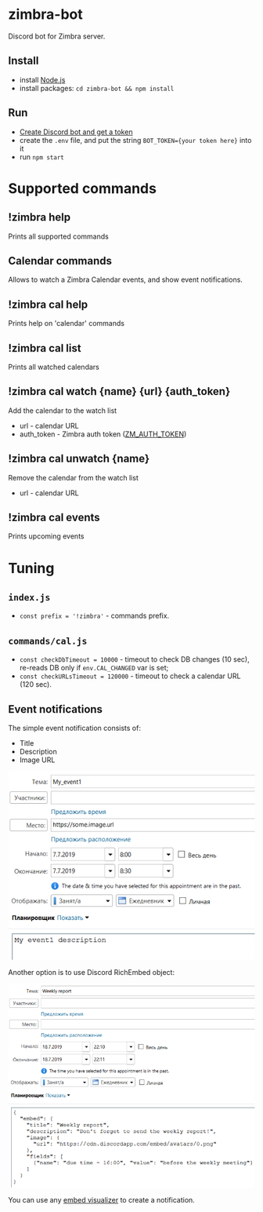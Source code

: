 # zimbra-bot
Discord bot for Zimbra server.

## Install
* install [Node.js](https://nodejs.org/en/)
* install packages: `cd zimbra-bot && npm install`

## Run
* [Create Discord bot and get a token](https://github.com/reactiflux/discord-irc/wiki/Creating-a-discord-bot-&-getting-a-token)
* create the `.env` file, and put the string `BOT_TOKEN={your token here}` into it
* run `npm start`


# Supported commands

## !zimbra help
Prints all supported commands


## Calendar commands

Allows to watch a Zimbra Calendar events, and show event notifications.

## !zimbra cal help
Prints help on 'calendar' commands

## !zimbra cal list
Prints all watched calendars

## !zimbra cal watch {name} {url} {auth_token}
Add the calendar to the watch list
* url - calendar URL
* auth_token - Zimbra auth token ([ZM_AUTH_TOKEN](https://wiki.zimbra.com/wiki/Zimbra_REST_API_Reference#Authentication))

## !zimbra cal unwatch {name}
Remove the calendar from the watch list
* url - calendar URL

## !zimbra cal events
Prints upcoming events


# Tuning

## `index.js`
* `const prefix = '!zimbra'` - commands prefix.

## `commands/cal.js`
* `const checkDbTimeout = 10000` - timeout to check DB changes (10 sec), re-reads DB only if `env.CAL_CHANGED` var is set;
* `const checkURLsTimeout = 120000` - timeout to check a calendar URL (120 sec).

## Event notifications

The simple event notification consists of:
* Title
* Description
* Image URL

![Simple event notification](./docs/simple_event.png)

Another option is to use Discord RichEmbed object:

![Discrod RichEmbed event notification](./docs/discord_embed_event.png)

You can use any [embed visualizer](https://leovoel.github.io/embed-visualizer) to create a notification.
